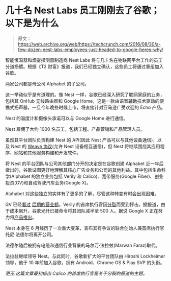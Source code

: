 # 几十名 Nest Labs 员工刚刚去了谷歌；以下是为什么

> 原文：<https://web.archive.org/web/https://techcrunch.com/2016/08/30/a-few-dozen-nest-labs-employees-just-headed-to-google-heres-why/>

智能恒温器和烟雾探测器制造商 Nest Labs 将与几十名在物联网平台工作的员工分道扬镳。根据《T2 财富》报道，我们已经独立确认，这些员工将通过重组加入谷歌。

两家公司都是母公司 Alphabet 的子公司。

这一举动似乎是有道理的。像 Nest 一样，谷歌已经深入研究了联网家庭的业务，包括其 OnHub 无线路由器和 Google Home，这是一款由语音辅助技术驱动的便携式扬声器，一旦今年晚些时候上市，将直接针对亚马逊广受欢迎的 Echo 产品。

Nest 的温度计和摄像头承诺可以与 Google Home 进行通信。

Nest 雇佣了大约 1000 名员工，包括工程、产品营销和产品管理人员。

虽然其平台团队负责构建 Nest 的 API(因此 Nest 产品可以与其他设备通信)，以及 Nest 的 [Weave 协议](https://web.archive.org/web/20230326125755/https://nest.com/press/nest-introduces-nest-weave-creating-most-comprehensive-developer-platform-for-the-home/)(允许 Nest 设备相互通信)，但 Nest 将继续围绕其应用程序、网站和其他服务构建和开发软件。

将 Nest 的平台团队与公司其他部门分开的决定是在谷歌创建 Alphabet 近一年后做出的，谷歌试图更好地理解其核心广告业务和公司的其他利益。其中包括生命科学(Alphabet 的独立业务包括 Verily 和 Calico)、宽带服务(Google Fiber)、创业投资(GV)和自动驾驶汽车业务(Google X)。

Alphabet 对这些独立的实体有了更多的了解，尽管这种转变有时会出现困难。

GV 已经[看过](https://web.archive.org/web/20230326125755/https://techcrunch.com/2016/07/07/android-co-founder-rich-miner-is-leaving-gv-to-helm-a-google-education-project/) [后期的营业额](https://web.archive.org/web/20230326125755/https://techcrunch.com/2016/08/10/breaking-news-bill-maris-is-leaving-gv/)。Verily 的首席执行官因[分裂](https://web.archive.org/web/20230326125755/https://www.statnews.com/2016/03/28/google-life-sciences-exodus/)而受到抨击。据报道，由于成本飙升，谷歌光纤已被命令将其团队减半至 500 人。据说 Google X 正在努力将[产品推出](https://web.archive.org/web/20230326125755/http://www.recode.net/2016/8/29/12663630/google-x-alphabet-moonshot)。

Nest 本身在 6 月经历了一次重大变革，宣布其有争议的联合创始人兼首席执行官托尼·法德尔将离开公司。

法德尔随后被拥有电缆和通信行业背景的马尔万·法拉兹(Marwan Faraz)取代。

法拉兹继续领导 Nest。与此同时，谷歌新扩大的平台团队由 Hiroshi Lockheimer 领导，他于 10 年前加入谷歌，拥有 Android、Chrome OS & Play SVP 的头衔。

*更正:这篇文章最初指出 Calico 的首席执行官是关于分裂的报道的主题。*